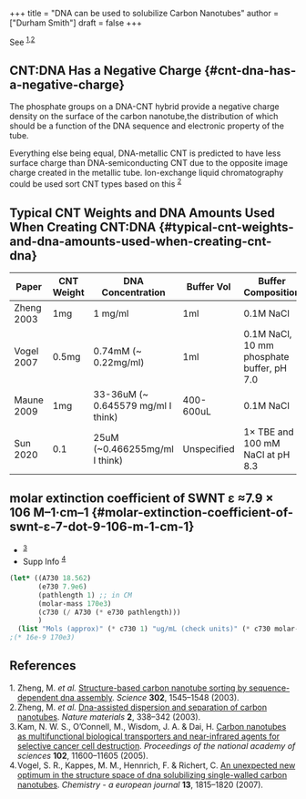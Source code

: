 +++
title = "DNA can be used to solubilize Carbon Nanotubes"
author = ["Durham Smith"]
draft = false
+++

See <sup><a href="#citeproc_bib_item_1">1</a>,<a href="#citeproc_bib_item_2">2</a></sup>


## CNT:DNA Has a Negative Charge {#cnt-dna-has-a-negative-charge}

The phosphate groups on a DNA-CNT hybrid provide a negative charge density on the surface of the carbon nanotube,the distribution of which should be a function of the DNA sequence and electronic property of the
tube.

Everything else being equal, DNA-metallic CNT is predicted to have less surface charge than DNA-semiconducting CNT due to the opposite image charge created in the metallic tube. Ion-exchange liquid chromatography could be used sort CNT types based on this <sup><a href="#citeproc_bib_item_2">2</a></sup>


## Typical CNT Weights and DNA Amounts Used When Creating CNT:DNA {#typical-cnt-weights-and-dna-amounts-used-when-creating-cnt-dna}

| Paper      | CNT Weight | DNA Concentration                  | Buffer Vol  | Buffer Composition                        |
|------------|------------|------------------------------------|-------------|-------------------------------------------|
| Zheng 2003 | 1mg        | 1 mg/ml                            | 1ml         | 0.1M NaCl                                 |
| Vogel 2007 | 0.5mg      | 0.74mM (~ 0.22mg/ml)               | 1ml         | 0.1M NaCl, 10 mm phosphate buffer, pH 7.0 |
| Maune 2009 | 1mg        | 33-36uM (~ 0.645579 mg/ml I think) | 400-600uL   | 0.1M NaCl                                 |
| Sun 2020   | 0.1        | 25uM (~0.466255mg/ml I think)      | Unspecified | 1× TBE and 100 mM NaCl at pH 8.3          |


## molar extinction coefficient of SWNT ε ≈7.9 × 106 M–1·cm–1 {#molar-extinction-coefficient-of-swnt-ε-7-dot-9-106-m-1-cm-1}

-   <sup><a href="#citeproc_bib_item_3">3</a></sup>
-   Supp Info <sup><a href="#citeproc_bib_item_4">4</a></sup>

<!--listend-->

```lisp
(let* ((A730 18.562)
       (e730 7.9e6)
       (pathlength 1) ;; in CM
       (molar-mass 170e3)
       (c730 (/ A730 (* e730 pathlength)))
       )
  (list "Mols (approx)" (* c730 1) "ug/mL (check units)" (* c730 molar-mass)))
;(* 16e-9 170e3)
```

## References

<style>.csl-left-margin{float: left; padding-right: 0em;}
 .csl-right-inline{margin: 0 0 0 1em;}</style><div class="csl-bib-body">
  <div class="csl-entry"><a id="citeproc_bib_item_1"></a>
    <div class="csl-left-margin">1.</div><div class="csl-right-inline">Zheng, M. <i>et al.</i> <a href="https://doi.org/10.1126/science.1091911">Structure-based carbon nanotube sorting by sequence-dependent dna assembly</a>. <i>Science</i> <b>302</b>, 1545–1548 (2003).</div>
  </div>
  <div class="csl-entry"><a id="citeproc_bib_item_2"></a>
    <div class="csl-left-margin">2.</div><div class="csl-right-inline">Zheng, M. <i>et al.</i> <a href="https://doi.org/10.1038/nmat877">Dna-assisted dispersion and separation of carbon nanotubes</a>. <i>Nature materials</i> <b>2</b>, 338–342 (2003).</div>
  </div>
  <div class="csl-entry"><a id="citeproc_bib_item_3"></a>
    <div class="csl-left-margin">3.</div><div class="csl-right-inline">Kam, N. W. S., O’Connell, M., Wisdom, J. A. &#38; Dai, H. <a href="https://doi.org/10.1073/pnas.0502680102">Carbon nanotubes as multifunctional biological transporters and near-infrared agents for selective cancer cell destruction</a>. <i>Proceedings of the national academy of sciences</i> <b>102</b>, 11600–11605 (2005).</div>
  </div>
  <div class="csl-entry"><a id="citeproc_bib_item_4"></a>
    <div class="csl-left-margin">4.</div><div class="csl-right-inline">Vogel, S. R., Kappes, M. M., Hennrich, F. &#38; Richert, C. <a href="https://doi.org/10.1002/chem.200600988">An unexpected new optimum in the structure space of dna solubilizing single-walled carbon nanotubes</a>. <i>Chemistry - a european journal</i> <b>13</b>, 1815–1820 (2007).</div>
  </div>
</div>
